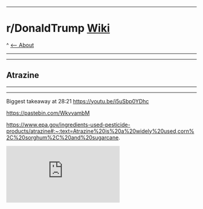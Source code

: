 -----

# **r/DonaldTrump [Wiki](https://www.reddit.com/r/DonaldTrump/wiki/index)**

^ [<-- About](https://www.reddit.com/r/DonaldTrump/wiki/donaldtrump)

-----

[//]:# '## Top45'

[//]:# '### Candidates'

-----


## Atrazine


-----

[//]:# 'Dev'

[//]:# 'TO USE for Official Sourcing'
[//]:# 'Assume Post-2020-10-14_0151'
[//]:# 'ODNI'
[//]:# 'NCSC-CI // NCSC-NI'
[//]:# 'Disinfo Policy'
[//]:# 'In Effect'
[//]:# 'https://www.dni.gov/index.php/ncsc-home'

[//]:# '2020-10-14_0151'
[//]:# '2020-10-14 Gay Frogs A Deep Dive.md'
[//]:# 'https://gist.githubusercontent.com/JeffreyBodin/a511355c0b30a2d0f3796f3a0ff16e84/raw/d5addd6995ca34f4816e92e0dacd7c4c4acd79a5/2020-10-14%2520Gay%2520Frogs%2520A%2520Deep%2520Dive.md'
[//]:# '<script src="https://gist.github.com/JeffreyBodin/a511355c0b30a2d0f3796f3a0ff16e84.js"></script>'

[//]:# 'Dev'

-----


Biggest takeaway at 28:21 https://youtu.be/i5uSbp0YDhc

https://pastebin.com/WkvvambM

https://www.epa.gov/ingredients-used-pesticide-products/atrazine#:~:text=Atrazine%20is%20a%20widely%20used,corn%2C%20sorghum%2C%20and%20sugarcane.

<script src="https://gist.github.com/JeffreyBodin/a511355c0b30a2d0f3796f3a0ff16e84.js"></script>

![](https://gist.githubusercontent.com/JeffreyBodin/a511355c0b30a2d0f3796f3a0ff16e84/raw/d5addd6995ca34f4816e92e0dacd7c4c4acd79a5/2020-10-14%2520Gay%2520Frogs%2520A%2520Deep%2520Dive.md)